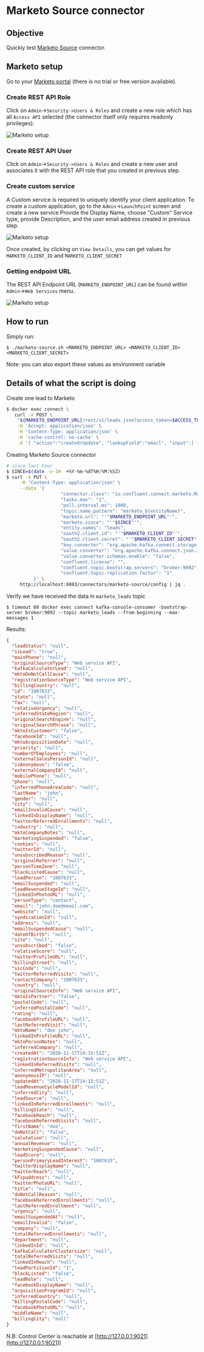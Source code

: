 # Marketo Source connector



## Objective

Quickly test [Marketo Source](https://docs.confluent.io/current/connect/kafka-connect-marketo/index.html#marketo-source-connector-for-cp) connector.


## Marketo setup

Go to your [Marketo portal](https://engage-ab.marketo.com) (there is no trial or free version available).

### Create REST API Role

Click on `Admin`->`Security->Users & Roles` and create a new role which has all `Access API` selected (the connector itself only requires readonly privileges):

![Marketo setup](Screenshot1.png)

### Create REST API User

Click on `Admin`->`Security->Users & Roles` and create a new user and associates it with the REST API role that you created in previous step.

### Create custom service

A Custom service is required to uniquely identify your client application. To create a custom application, go to the `Admin`->`LaunchPoint` screen and create a new service
Provide the Display Name, choose "Custom" Service type, provide Description, and the user email address created in previous step.


![Marketo setup](Screenshot2.png)

Once created, by clicking on `View Details`, you can get values for `MARKETO_CLIENT_ID` and `MARKETO_CLIENT_SECRET`

### Getting endpoint URL

The REST API Endpoint URL (`MARKETO_ENDPOINT_URL`) can be found within `Admin`->`Web Services` menu.

![Marketo setup](Screenshot3.png)

## How to run

Simply run:

```
$ ./marketo-source.sh <MARKETO_ENDPOINT_URL> <MARKETO_CLIENT_ID> <MARKETO_CLIENT_SECRET>
```

Note: you can also export these values as environment variable

## Details of what the script is doing

Create one lead to Marketo

```bash
$ docker exec connect \
   curl -X POST \
    "${MARKETO_ENDPOINT_URL}/rest/v1/leads.json?access_token=$ACCESS_TOKEN" \
    -H 'Accept: application/json' \
    -H 'Content-Type: application/json' \
    -H 'cache-control: no-cache' \
    -d '{ "action":"createOrUpdate", "lookupField":"email", "input":[ { "lastName":"john", "firstName":"doe", "middleName":null, "email":"john.doe@email.com" } ]}'
```

Creating Marketo Source connector

```bash
# since last hour
$ SINCE=$(date -v-1H  +%Y-%m-%dT%H:%M:%SZ)
$ curl -X PUT \
     -H "Content-Type: application/json" \
     --data '{
                    "connector.class": "io.confluent.connect.marketo.MarketoSourceConnector",
                    "tasks.max": "1",
                    "poll.interval.ms": 1000,
                    "topic.name.pattern": "marketo_${entityName}",
                    "marketo.url": "'"$MARKETO_ENDPOINT_URL"'",
                    "marketo.since": "'"$SINCE"'",
                    "entity.names": "leads",
                    "oauth2.client.id": "'"$MARKETO_CLIENT_ID"'",
                    "oauth2.client.secret": "'"$MARKETO_CLIENT_SECRET"'",
                    "key.converter": "org.apache.kafka.connect.storage.StringConverter",
                    "value.converter": "org.apache.kafka.connect.json.JsonConverter",
                    "value.converter.schemas.enable": "false",
                    "confluent.license": "",
                    "confluent.topic.bootstrap.servers": "broker:9092",
                    "confluent.topic.replication.factor": "1"
          }' \
     http://localhost:8083/connectors/marketo-source/config | jq .
```

Verify we have received the data in `marketo_leads` topic

```
$ timeout 60 docker exec connect kafka-console-consumer -bootstrap-server broker:9092 --topic marketo_leads --from-beginning --max-messages 1
```

Results:

```json
{
  "leadStatus": "null",
  "isLead": "true",
  "mainPhone": "null",
  "originalSourceType": "Web service API",
  "kafkaCalculatorLead": "null",
  "mktoDoNotCallCause": "null",
  "registrationSourceType": "Web service API",
  "billingCountry": "null",
  "id": "1007633",
  "state": "null",
  "fax": "null",
  "relativeUrgency": "null",
  "inferredStateRegion": "null",
  "originalSearchEngine": "null",
  "originalSearchPhrase": "null",
  "mktoIsCustomer": "false",
  "facebookId": "null",
  "mktoAcquisitionDate": "null",
  "priority": "null",
  "numberOfEmployees": "null",
  "externalSalesPersonId": "null",
  "isAnonymous": "false",
  "externalCompanyId": "null",
  "mobilePhone": "null",
  "phone": "null",
  "inferredPhoneAreaCode": "null",
  "lastName": "john",
  "gender": "null",
  "city": "null",
  "emailInvalidCause": "null",
  "linkedInDisplayName": "null",
  "twitterReferredEnrollments": "null",
  "industry": "null",
  "mktoCompanyNotes": "null",
  "marketingSuspended": "false",
  "cookies": "null",
  "twitterId": "null",
  "unsubscribedReason": "null",
  "originalReferrer": "null",
  "personTimeZone": "null",
  "blackListedCause": "null",
  "leadPerson": "1007633",
  "emailSuspended": "null",
  "leadRevenueStageId": "null",
  "linkedInPhotoURL": "null",
  "personType": "contact",
  "email": "john.doe@email.com",
  "website": "null",
  "syndicationId": "null",
  "address": "null",
  "emailSuspendedCause": "null",
  "dateOfBirth": "null",
  "site": "null",
  "unsubscribed": "false",
  "relativeScore": "null",
  "twitterProfileURL": "null",
  "billingStreet": "null",
  "sicCode": "null",
  "twitterReferredVisits": "null",
  "contactCompany": "1007633",
  "country": "null",
  "originalSourceInfo": "Web service API",
  "mktoIsPartner": "false",
  "postalCode": "null",
  "inferredPostalCode": "null",
  "rating": "null",
  "facebookProfileURL": "null",
  "lastReferredVisit": "null",
  "mktoName": "doe john",
  "linkedInProfileURL": "null",
  "mktoPersonNotes": "null",
  "inferredCompany": "null",
  "createdAt": "2020-11-17T14:15:51Z",
  "registrationSourceInfo": "Web service API",
  "linkedInReferredVisits": "null",
  "inferredMetropolitanArea": "null",
  "anonymousIP": "null",
  "updatedAt": "2020-11-17T14:15:51Z",
  "leadRevenueCycleModelId": "null",
  "inferredCity": "null",
  "leadSource": "null",
  "linkedInReferredEnrollments": "null",
  "billingState": "null",
  "facebookReach": "null",
  "facebookReferredVisits": "null",
  "firstName": "doe",
  "doNotCall": "false",
  "salutation": "null",
  "annualRevenue": "null",
  "marketingSuspendedCause": "null",
  "leadScore": "null",
  "personPrimaryLeadInterest": "1007633",
  "twitterDisplayName": "null",
  "twitterReach": "null",
  "kFipaddress": "null",
  "twitterPhotoURL": "null",
  "title": "null",
  "doNotCallReason": "null",
  "facebookReferredEnrollments": "null",
  "lastReferredEnrollment": "null",
  "urgency": "null",
  "emailSuspendedAt": "null",
  "emailInvalid": "false",
  "company": "null",
  "totalReferredEnrollments": "null",
  "department": "null",
  "linkedInId": "null",
  "kafkaCalculatorClustersize": "null",
  "totalReferredVisits": "null",
  "linkedInReach": "null",
  "leadPartitionId": "1",
  "blackListed": "false",
  "leadRole": "null",
  "facebookDisplayName": "null",
  "acquisitionProgramId": "null",
  "inferredCountry": "null",
  "billingPostalCode": "null",
  "facebookPhotoURL": "null",
  "middleName": "null",
  "billingCity": "null"
}
```

N.B: Control Center is reachable at [http://127.0.0.1:9021](http://127.0.0.1:9021])
